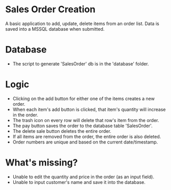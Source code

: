 # Sales Order Creation
A basic application to add, update, delete items from an order list. Data is saved into a MSSQL database when submitted.

# Database
- The script to generate 'SalesOrder' db is in the 'database' folder.

# Logic
- Clicking on the add button for either one of the items creates a new order.
- When each item's add button is clicked, that item's quantity will increase in the order.
- The trash icon on every row will delete that row's item from the order.
- The pay button saves the order to the database table 'SalesOrder'.
- The delete sale button deletes the entire order.
- If all items are removed from the order, the entire order is also deleted.
- Order numbers are unique and based on the current date/timestamp.

# What's missing?
- Unable to edit the quantity and price in the order (as an input field).
- Unable to input customer's name and save it into the database.
